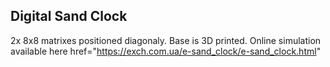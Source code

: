 ## Digital Sand Clock
2x 8x8 matrixes positioned diagonaly. Base is 3D printed.
Online simulation available here href="https://exch.com.ua/e-sand_clock/e-sand_clock.html"
